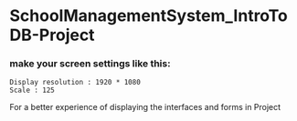 # SchoolManagementSystem_IntroToDB-Project

### make your screen settings like this:
	Display resolution : 1920 * 1080
	Scale : 125
For a better experience of displaying the interfaces and forms in Project
